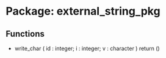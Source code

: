 # Package: external_string_pkg
## Functions
- write_char <font id="function_arguments">(    id : integer;
    i  : integer;
    v  : character
  )</font> <font id="function_return">return ()</font>
